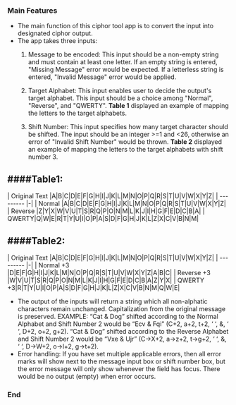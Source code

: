 ### Main Features

- The main function of this ciphor tool app is to convert the input into designated ciphor output.
- The app takes three inputs:
	1. Message to be encoded: This input should be a non-empty string and must contain at least one letter. If an empty string is entered, "Missing Message" error would be expected. If a letterless string is entered, "Invalid Message" error would be applied.
	2. Target Alphabet: This input enables user to decide the output's target alphabet. This input should be a choice among "Normal", "Reverse", and "QWERTY". **Table 1** displayed an example of mapping the letters to the target alphabets.

	3. Shift Number: This input specifies how many target character should be shifted. The input should be an integer  >=1 and <26, otherwise an error of "Invalid Shift Number" would be thrown. **Table 2** displayed an example of mapping the letters to the target alphabets with shift number 3.

####Table1:
------------
| Original Text       |A|B|C|D|E|F|G|H|I|J|K|L|M|N|O|P|Q|R|S|T|U|V|W|X|Y|Z|
| --------- |-|
| Normal  |A|B|C|D|E|F|G|H|I|J|K|L|M|N|O|P|Q|R|S|T|U|V|W|X|Y|Z|
| Reverse |Z|Y|X|W|V|U|T|S|R|Q|P|O|N|M|L|K|J|I|H|G|F|E|D|C|B|A|
| QWERTY|Q|W|E|R|T|Y|U|I|O|P|A|S|D|F|G|H|J|K|L|Z|X|C|V|B|N|M|

####Table2:
------------
| Original Text       |A|B|C|D|E|F|G|H|I|J|K|L|M|N|O|P|Q|R|S|T|U|V|W|X|Y|Z|
| --------- |-|
| Normal +3  |D|E|F|G|H|I|J|K|L|M|N|O|P|Q|R|S|T|U|V|W|X|Y|Z|A|B|C|
| Reverse +3 |W|V|U|T|S|R|Q|P|O|N|M|L|K|J|I|H|G|F|E|D|C|B|A|Z|Y|X|
| QWERTY +3|R|T|Y|U|I|O|P|A|S|D|F|G|H|J|K|L|Z|X|C|V|B|N|M|Q|W|E|

- The output of the inputs will return a string which all non-alphatic characters remain unchanged. Capitalization from the original message is preserved. 
EXAMPLE:
“Cat & Dog” shifted according to the Normal Alphabet and Shift Number 2 would be “Ecv & Fqi” (C+2, a+2, t+2, ‘ ‘, &, ‘ ‘, D+2, o+2, g+2).
“Cat & Dog” shifted according to the Reverse Alphabet and Shift Number 2 would be “Vxe & Ujr” (C->X+2, a->z+2, t->g+2, ‘ ‘, &, ‘ ‘, D->W+2, o->l+2, g->t+2).
- Error handling: If you have set multiple applicable errors, then all error marks will show next to the message input box or shift number box, but the error message will only show whenever the field has focus. There would be no output (empty) when error occurs.


### End